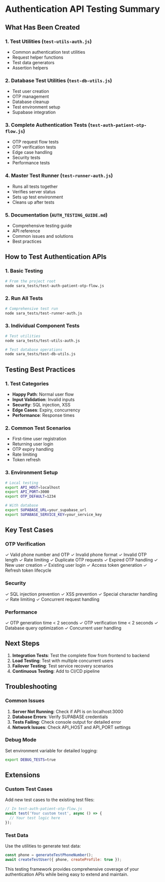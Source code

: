 # Authentication API Testing Summary

## What Has Been Created

### 1. Test Utilities (`test-utils-auth.js`)
- Common authentication test utilities
- Request helper functions
- Test data generators
- Assertion helpers

### 2. Database Test Utilities (`test-db-utils.js`)
- Test user creation
- OTP management
- Database cleanup
- Test environment setup
- Supabase integration

### 3. Complete Authentication Tests (`test-auth-patient-otp-flow.js`)
- OTP request flow tests
- OTP verification tests
- Edge case handling
- Security tests
- Performance tests

### 4. Master Test Runner (`test-runner-auth.js`)
- Runs all tests together
- Verifies server status
- Sets up test environment
- Cleans up after tests

### 5. Documentation (`AUTH_TESTING_GUIDE.md`)
- Comprehensive testing guide
- API reference
- Common issues and solutions
- Best practices

## How to Test Authentication APIs

### 1. Basic Testing
```bash
# From the project root
node sara_tests/test-auth-patient-otp-flow.js
```

### 2. Run All Tests
```bash
# Comprehensive test run
node sara_tests/test-runner-auth.js
```

### 3. Individual Component Tests
```bash
# Test utilities
node sara_tests/test-utils-auth.js

# Test database operations
node sara_tests/test-db-utils.js
```

## Testing Best Practices

### 1. Test Categories
- **Happy Path**: Normal user flow
- **Input Validation**: Invalid inputs
- **Security**: SQL injection, XSS
- **Edge Cases**: Expiry, concurrency
- **Performance**: Response times

### 2. Common Test Scenarios
- First-time user registration
- Returning user login
- OTP expiry handling
- Rate limiting
- Token refresh

### 3. Environment Setup
```bash
# Local testing
export API_HOST=localhost
export API_PORT=3000
export OTP_DEFAULT=1234

# With database
export SUPABASE_URL=your_supabase_url
export SUPABASE_SERVICE_KEY=your_service_key
```

## Key Test Cases

### OTP Verification
✓ Valid phone number and OTP
✓ Invalid phone format
✓ Invalid OTP length
✓ Rate limiting
✓ Duplicate OTP requests
✓ Expired OTP handling
✓ New user creation
✓ Existing user login
✓ Access token generation
✓ Refresh token lifecycle

### Security
✓ SQL injection prevention
✓ XSS prevention
✓ Special character handling
✓ Rate limiting
✓ Concurrent request handling

### Performance
✓ OTP generation time < 2 seconds
✓ OTP verification time < 2 seconds
✓ Database query optimization
✓ Concurrent user handling

## Next Steps

1. **Integration Tests**: Test the complete flow from frontend to backend
2. **Load Testing**: Test with multiple concurrent users
3. **Failover Testing**: Test service recovery scenarios
4. **Continuous Testing**: Add to CI/CD pipeline

## Troubleshooting

### Common Issues
1. **Server Not Running**: Check if API is on localhost:3000
2. **Database Errors**: Verify SUPABASE credentials
3. **Tests Failing**: Check console output for detailed error
4. **Network Issues**: Check API_HOST and API_PORT settings

### Debug Mode
Set environment variable for detailed logging:
```bash
export DEBUG_TESTS=true
```

## Extensions

### Custom Test Cases
Add new test cases to the existing test files:

```javascript
// In test-auth-patient-otp-flow.js
await test('Your custom test', async () => {
  // Your test logic here
});
```

### Test Data
Use the utilities to generate test data:

```javascript
const phone = generateTestPhoneNumber();
await createTestUser({ phone, createProfile: true });
```

This testing framework provides comprehensive coverage of your authentication APIs while being easy to extend and maintain.
